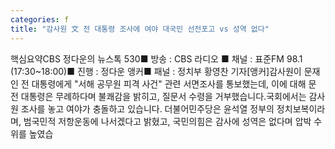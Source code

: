 ```yaml
---
categories: f
title: "감사원 文 전 대통령 조사에 여야 대국민 선전포고 vs 성역 없다"
---
```

핵심요약CBS 정다운의 뉴스톡 530■ 방송 : CBS 라디오 ■ 채널 : 표준FM 98.1 (17:30~18:00)■ 진행 : 정다운 앵커■ 패널 : 정치부 황영찬 기자[앵커]감사원이 문재인 전 대통령에게 "서해 공무원 피격 사건" 관련 서면조사를 통보했는데, 이에 대해 문 전 대통령은 무례하다며 불쾌감을 밝히고, 질문서 수령을 거부했습니다.국회에서는 감사원 조사를 놓고 여야가 충돌하고 있습니다. 더불어민주당은 윤석열 정부의 정치보복이라며, 범국민적 저항운동에 나서겠다고 밝혔고, 국민의힘은 감사에 성역은 없다며 압박 수위를 높였습